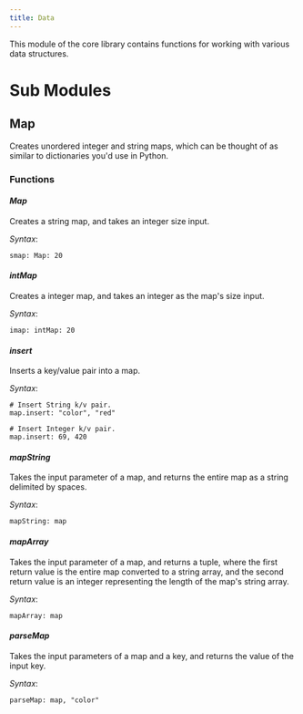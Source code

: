 ```yaml
---
title: Data
---
```


This module of the core library contains functions for working with various data structures.

# Sub Modules

## Map
Creates unordered integer and string maps, which can be thought of as similar to dictionaries you'd use in Python.

### Functions
#### *Map*
Creates a string map, and takes an integer size input.

*Syntax*:

    smap: Map: 20

#### *intMap*
Creates a integer map, and takes an integer as the map's size input.

*Syntax*:

    imap: intMap: 20

#### *insert*
Inserts a key/value pair into a map.

*Syntax*:

    # Insert String k/v pair.
    map.insert: "color", "red"

    # Insert Integer k/v pair.
    map.insert: 69, 420

#### *mapString*
Takes the input parameter of a map, and returns the entire map as a string delimited by spaces.

*Syntax*:

    mapString: map

#### *mapArray*
Takes the input parameter of a map, and returns a tuple, where the first return value is the entire map converted to a string array, and the second return value is an integer representing the length of the map's string array.

*Syntax*:

    mapArray: map

#### *parseMap*
Takes the input parameters of a map and a key, and returns the value of the input key.

*Syntax*:

    parseMap: map, "color"

